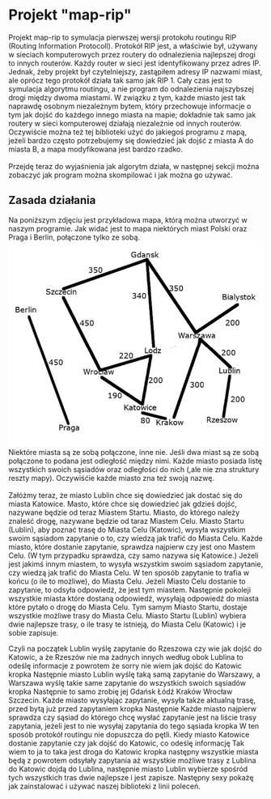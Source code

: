 # Projekt "map-rip"
Projekt map-rip to symulacja pierwszej wersji protokołu routingu RIP (Routing Information Protocoll). Protokół RIP jest, a właściwie był, używany w sieciach komputerowych przez routery do odnalezienia najlepszej drogi to innych routerów.  Każdy router w sieci jest identyfikowany przez adres IP. Jednak, żeby projekt był czytelniejszy, zastąpiłem adresy IP nazwami miast, ale oprócz tego protokół działa tak samo jak RIP 1. Cały czas jest to symulacja algorytmu routingu, a nie program do odnalezienia najszybszej drogi między dwoma miastami. W związku z tym, każde miasto jest tak naprawdę osobnym niezależnym bytem, który przechowuje informacje o tym jak dojść do każdego innego miasta na mapie; dokładnie tak samo jak routery w sieci komputerowej działają niezależnie od innych routerów. Oczywiście można też tej biblioteki użyć do jakiegoś programu z mapą, jeżeli bardzo często potrzebujemy się dowiedzieć jak dojść z miasta A do miasta B, a mapa modyfikowana jest bardzo rzadko.<br/><br/>
Przejdę teraz do wyjaśnienia jak algorytm działa, w następnej sekcji można zobaczyć jak program można skompilować i jak można go używać.

## Zasada działania
Na poniższym zdjęciu jest przykładowa mapa, którą można utworzyć w naszym programie. Jak widać jest to mapa niektórych miast Polski oraz Praga i Berlin, połączone tylko ze sobą.
![Mapa Polski](img/map.png)
Niektóre miasta są ze sobą połączone, inne nie. Jeśli dwa miast są ze sobą połączone to podana jest odległość między nimi. Każde miasto posiada listę wszystkich swoich sąsiadów oraz odległości do nich (,ale nie zna struktury reszty mapy). Oczywiśćie każde miasto zna też swoją nazwę.
<br/><br/>
Załóżmy teraz, że miasto Lublin chce się dowiedzieć jak dostać się do miasta Katowice. Masto, które chce się dowiedzieć jak gdzieś dojść, nazywane będzie od teraz Miastem Startu. Miasto, do którego należy znaleść drogę, nazywane będzie od taraz Miastem Celu. Miasto Startu (Lublin), aby poznać trasę do Miasta Celu (Katowic), wysyła wszystkim swoim sąsiadom zapytanie o to, czy wiedzą jak trafić do Miasta Celu. Każde miasto, które dostanie zapytanie, sprawdza najpierw czy jest ono Mastem Celu. (W tym przypadku sprawdza, czy samo nazywa się Katowice.) Jeżeli jest jakimś innym miastem, to wysyła wszystkim swoim sąsiadom zapytanie, czy wiedzą jak trafić do Miasta Celu. W ten sposób zapytanie to trafia w końcu (o ile to możliwe), do Miasta Celu. Jeżeli Miasto Celu dostanie to zapytanie, to odsyła odpowiedź, że jest tym miastem. Następnie pokoleji wszystkie miasta które dostaną odpowiedź, wysyłają odpowiedź do miasta które pytało o drogę do Miasta Celu. Tym samym Miasto Startu, dostaje wszystkie możliwe trasy do Miasta Celu. Miasto Startu (Lublin) wybiera dwie najlepsze trasy, o ile trasy te istnieją, do Miasta Celu (Katowic) i je sobie zapisuje.

Czyli na początek Lublin wyślę zapytanie do Rzeszowa czy wie jak dojść do Katowic, a że Rzeszów nie ma żadnych innych według obok Lublina to odeślę informacje z powrotem że sorry nie wiem jak dojść do Katowic kropka Następnie miasto Lublin wyślę taką samą zapytanie do Warszawy, a Warszawa wyślę takie same zapytanie do wszystkich swoich sąsiadów kropka Następnie to samo zrobię jej Gdańsk Łódź Kraków Wrocław Szczecin. Każde miasto wysyłając zapytanie, wysyła także aktualną trasę, przed bytą już przed zapytaniem kropka Następnie Każde miasto najpierw sprawdza czy sąsiad do którego chcę wysłać zapytanie jest na liście trasy zapytania, jeżeli jest to nie wysyłaj zapytania do tego sąsiada kropka W ten sposób protokół routingu nie dopuszcza do pętli. Kiedy miasto Katowice dostanie zapytanie czy jak dojść do Katowic, co odeślę informację Tak wiem to ja to taka jest droga do Katowic kropka następny wszystkie miasta będą z powrotem odsyłały zapytania aż wszystkie możliwe trasy z Lublina do Katowic dojdą do Lublina, następnie miasto Lublin wybierze spośród tych wszystkich tras dwie najlepsze i jest zapisze. Następny sexy pokażę jak zainstalować i używać naszej biblioteki z linii poleceń.